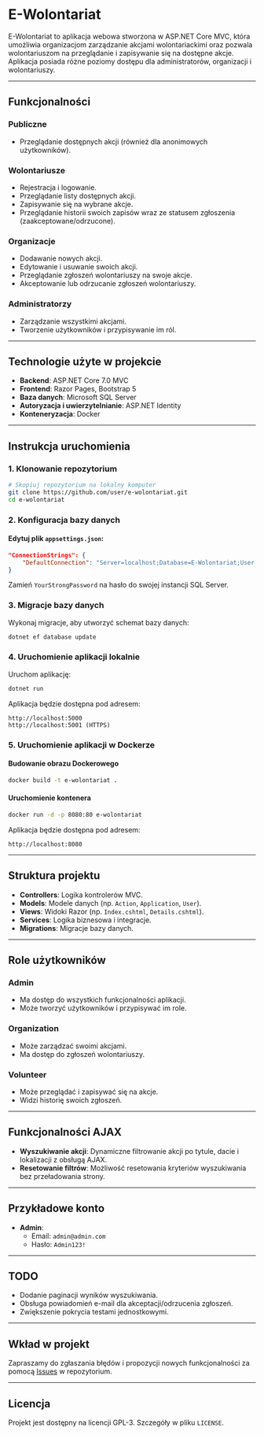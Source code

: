 # E-Wolontariat

E-Wolontariat to aplikacja webowa stworzona w ASP.NET Core MVC, która umożliwia organizacjom zarządzanie akcjami wolontariackimi oraz pozwala wolontariuszom na przeglądanie i zapisywanie się na dostępne akcje. Aplikacja posiada różne poziomy dostępu dla administratorów, organizacji i wolontariuszy.

---

## Funkcjonalności

### **Publiczne**
- Przeglądanie dostępnych akcji (również dla anonimowych użytkowników).

### **Wolontariusze**
- Rejestracja i logowanie.
- Przeglądanie listy dostępnych akcji.
- Zapisywanie się na wybrane akcje.
- Przeglądanie historii swoich zapisów wraz ze statusem zgłoszenia (zaakceptowane/odrzucone).

### **Organizacje**
- Dodawanie nowych akcji.
- Edytowanie i usuwanie swoich akcji.
- Przeglądanie zgłoszeń wolontariuszy na swoje akcje.
- Akceptowanie lub odrzucanie zgłoszeń wolontariuszy.

### **Administratorzy**
- Zarządzanie wszystkimi akcjami.
- Tworzenie użytkowników i przypisywanie im ról.

---

## Technologie użyte w projekcie

- **Backend**: ASP.NET Core 7.0 MVC
- **Frontend**: Razor Pages, Bootstrap 5
- **Baza danych**: Microsoft SQL Server
- **Autoryzacja i uwierzytelnianie**: ASP.NET Identity
- **Konteneryzacja**: Docker

---

## Instrukcja uruchomienia

### **1. Klonowanie repozytorium**

```bash
# Skopiuj repozytorium na lokalny komputer
git clone https://github.com/user/e-wolontariat.git
cd e-wolontariat
```

### **2. Konfiguracja bazy danych**

#### Edytuj plik `appsettings.json`:

```json
"ConnectionStrings": {
    "DefaultConnection": "Server=localhost;Database=E-Wolontariat;User Id=sa;Password=YourStrongPassword;"
}
```

Zamień `YourStrongPassword` na hasło do swojej instancji SQL Server.

### **3. Migracje bazy danych**

Wykonaj migracje, aby utworzyć schemat bazy danych:

```bash
dotnet ef database update
```

### **4. Uruchomienie aplikacji lokalnie**

Uruchom aplikację:

```bash
dotnet run
```

Aplikacja będzie dostępna pod adresem:

```
http://localhost:5000
http://localhost:5001 (HTTPS)
```

### **5. Uruchomienie aplikacji w Dockerze**

#### Budowanie obrazu Dockerowego

```bash
docker build -t e-wolontariat .
```

#### Uruchomienie kontenera

```bash
docker run -d -p 8080:80 e-wolontariat
```

Aplikacja będzie dostępna pod adresem:

```
http://localhost:8080
```

---

## Struktura projektu

- **Controllers**: Logika kontrolerów MVC.
- **Models**: Modele danych (np. `Action`, `Application`, `User`).
- **Views**: Widoki Razor (np. `Index.cshtml`, `Details.cshtml`).
- **Services**: Logika biznesowa i integracje.
- **Migrations**: Migracje bazy danych.

---

## Role użytkowników

### **Admin**
- Ma dostęp do wszystkich funkcjonalności aplikacji.
- Może tworzyć użytkowników i przypisywać im role.

### **Organization**
- Może zarządzać swoimi akcjami.
- Ma dostęp do zgłoszeń wolontariuszy.

### **Volunteer**
- Może przeglądać i zapisywać się na akcje.
- Widzi historię swoich zgłoszeń.

---

## Funkcjonalności AJAX

- **Wyszukiwanie akcji**: Dynamiczne filtrowanie akcji po tytule, dacie i lokalizacji z obsługą AJAX.
- **Resetowanie filtrów**: Możliwość resetowania kryteriów wyszukiwania bez przeładowania strony.

---

## Przykładowe konto

- **Admin**:
  - Email: `admin@admin.com`
  - Hasło: `Admin123!`


---

## TODO

- Dodanie paginacji wyników wyszukiwania.
- Obsługa powiadomień e-mail dla akceptacji/odrzucenia zgłoszeń.
- Zwiększenie pokrycia testami jednostkowymi.

---

## Wkład w projekt

Zapraszamy do zgłaszania błędów i propozycji nowych funkcjonalności za pomocą [Issues](https://github.com/user/e-wolontariat/issues) w repozytorium.

---

## Licencja

Projekt jest dostępny na licencji GPL-3. Szczegóły w pliku `LICENSE`.

